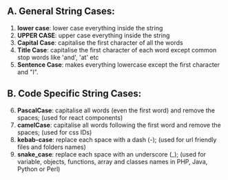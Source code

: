 ## A. General String Cases:
1. __lower case__: lower case everything inside the string
2. __UPPER CASE__: upper case everything inside the string
3. __Capital Case__: capitalise the first character of all the words
4. __Title Case__: capitalise the first character of each word except common stop words like 'and', 'at' etc
5. __Sentence Case__: makes everything lowercase except the first character and "I".

## B. Code Specific String Cases:
6. __PascalCase__: capitalise all words (even the first word) and remove the spaces; (used for react components)
7. __camelCase__: capitalise all words following the first word and remove the spaces; (used for css IDs)
8. __kebab-case__: replace each space with a dash (-);  (used for url friendly files and folders names)
9. __snake_case__: replace each space with an underscore (_); (used for variable, objects, functions, array and classes names in PHP, Java, Python or Perl)
